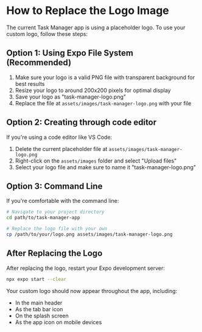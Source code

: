 # How to Replace the Logo Image

The current Task Manager app is using a placeholder logo. To use your custom logo, follow these steps:

## Option 1: Using Expo File System (Recommended)

1. Make sure your logo is a valid PNG file with transparent background for best results
2. Resize your logo to around 200x200 pixels for optimal display
3. Save your logo as "task-manager-logo.png"
4. Replace the file at `assets/images/task-manager-logo.png` with your file

## Option 2: Creating through code editor

If you're using a code editor like VS Code:

1. Delete the current placeholder file at `assets/images/task-manager-logo.png`
2. Right-click on the `assets/images` folder and select "Upload files"
3. Select your logo file and make sure to name it "task-manager-logo.png"

## Option 3: Command Line

If you're comfortable with the command line:

```bash
# Navigate to your project directory
cd path/to/task-manager-app

# Replace the logo file with your own
cp /path/to/your/logo.png assets/images/task-manager-logo.png
```

## After Replacing the Logo

After replacing the logo, restart your Expo development server:

```bash
npx expo start --clear
```

Your custom logo should now appear throughout the app, including:
- In the main header
- As the tab bar icon
- On the splash screen
- As the app icon on mobile devices 